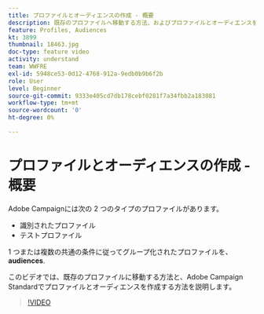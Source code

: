 ```yaml
---
title: プロファイルとオーディエンスの作成 - 概要
description: 既存のプロファイルへ移動する方法、およびプロファイルとオーディエンスを作成する方法について説明します。
feature: Profiles, Audiences
kt: 3899
thumbnail: 18463.jpg
doc-type: feature video
activity: understand
team: WWFRE
exl-id: 5948ce53-0d12-4768-912a-9edb0b9b6f2b
role: User
level: Beginner
source-git-commit: 9333e405cd7db178cebf0281f7a34fbb2a183081
workflow-type: tm+mt
source-wordcount: '0'
ht-degree: 0%

---
```


# プロファイルとオーディエンスの作成 - 概要

Adobe Campaignには次の 2 つのタイプのプロファイルがあります。

* 識別されたプロファイル
* テストプロファイル

1 つまたは複数の共通の条件に従ってグループ化されたプロファイルを、 **audiences**.

このビデオでは、既存のプロファイルに移動する方法と、Adobe Campaign Standardでプロファイルとオーディエンスを作成する方法を説明します。

>[!VIDEO](https://video.tv.adobe.com/v/18463/?quality=12)
